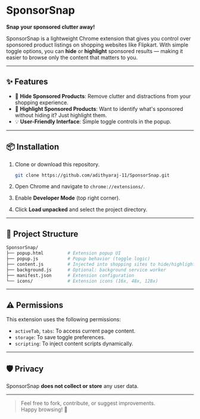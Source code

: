 # SponsorSnap

**Snap your sponsored clutter away!**

SponsorSnap is a lightweight Chrome extension that gives you control over sponsored product listings on shopping websites like Flipkart. With simple toggle options, you can **hide** or **highlight** sponsored results — making it easier to browse only the content that matters to you.

---

## ✨ Features

- 🛑 **Hide Sponsored Products**: Remove clutter and distractions from your shopping experience.
- 🎯 **Highlight Sponsored Products**: Want to identify what's sponsored without hiding it? Just highlight them.
- 💡 **User-Friendly Interface**: Simple toggle controls in the popup.

---

## 📦 Installation

1. Clone or download this repository.

   ```bash
   git clone https://github.com/adithyaraj-11/SponsorSnap.git
   ```

2. Open Chrome and navigate to `chrome://extensions/`.

3. Enable **Developer Mode** (top right corner).

4. Click **Load unpacked** and select the project directory.

---

## 🔧 Project Structure

```bash
SponsorSnap/
├── popup.html         # Extension popup UI
├── popup.js           # Popup behavior (toggle logic)
├── content.js         # Injected into shopping sites to hide/highlight sponsored content
├── background.js      # Optional: background service worker
├── manifest.json      # Extension configuration
└── icons/             # Extension icons (16x, 48x, 128x)

```

---

## ⚠️ Permissions

This extension uses the following permissions:

- `activeTab`, `tabs`: To access current page content.
- `storage`: To save toggle preferences.
- `scripting`: To inject content scripts dynamically.

---

## 🛡️ Privacy

SponsorSnap **does not collect or store** any user data.

---

> Feel free to fork, contribute, or suggest improvements.  
> Happy browsing! 🚀
